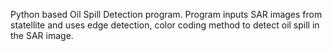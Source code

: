 Python based Oil Spill Detection program. Program inputs SAR images from statellite and uses edge detection, color coding method to detect oil spill in the SAR image.
